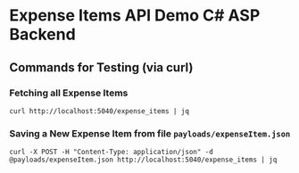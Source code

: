 # Expense Items API Demo C# ASP Backend

## Commands for Testing (via curl)

### Fetching all Expense Items

```
curl http://localhost:5040/expense_items | jq
```

### Saving a New Expense Item from file `payloads/expenseItem.json`

```
curl -X POST -H "Content-Type: application/json" -d @payloads/expenseItem.json http://localhost:5040/expense_items | jq
```